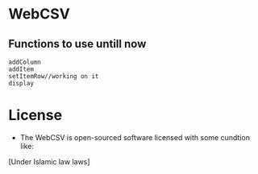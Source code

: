 # WebCSV
## Functions to use untill now
```
addColumn
addItem
setItemRow//working on it
display
```

# License
- The WebCSV is open-sourced software licensed with some cundtion like:

[Under Islamic law laws]
